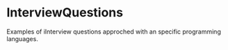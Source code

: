 # InterviewQuestions
 Examples of  iInterview questions approched with an specific programming languages.
